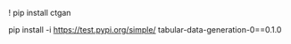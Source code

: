 ! pip install ctgan

pip install -i https://test.pypi.org/simple/ tabular-data-generation-0==0.1.0



